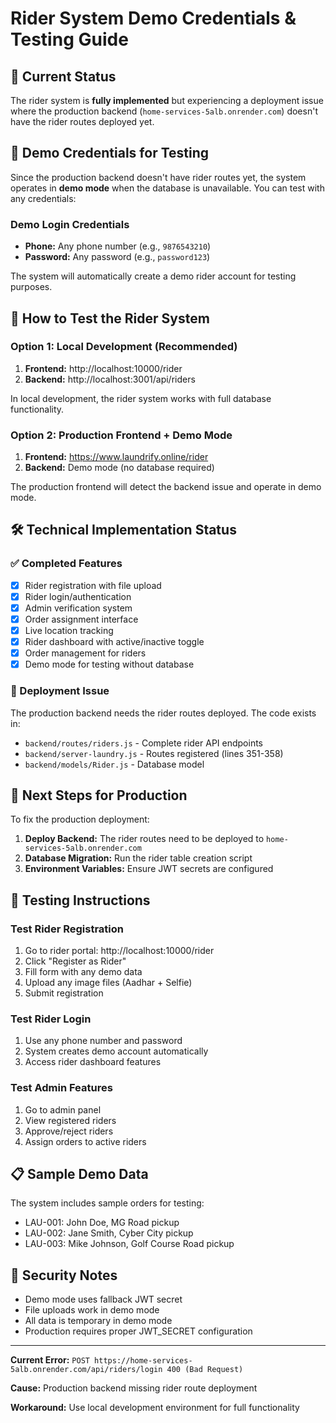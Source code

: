 # Rider System Demo Credentials & Testing Guide

## 🚨 Current Status
The rider system is **fully implemented** but experiencing a deployment issue where the production backend (`home-services-5alb.onrender.com`) doesn't have the rider routes deployed yet.

## 📱 Demo Credentials for Testing

Since the production backend doesn't have rider routes yet, the system operates in **demo mode** when the database is unavailable. You can test with any credentials:

### Demo Login Credentials
- **Phone:** Any phone number (e.g., `9876543210`)
- **Password:** Any password (e.g., `password123`)

The system will automatically create a demo rider account for testing purposes.

## 🔧 How to Test the Rider System

### Option 1: Local Development (Recommended)
1. **Frontend:** http://localhost:10000/rider
2. **Backend:** http://localhost:3001/api/riders

In local development, the rider system works with full database functionality.

### Option 2: Production Frontend + Demo Mode
1. **Frontend:** https://www.laundrify.online/rider
2. **Backend:** Demo mode (no database required)

The production frontend will detect the backend issue and operate in demo mode.

## 🛠️ Technical Implementation Status

### ✅ Completed Features
- [x] Rider registration with file upload
- [x] Rider login/authentication 
- [x] Admin verification system
- [x] Order assignment interface
- [x] Live location tracking
- [x] Rider dashboard with active/inactive toggle
- [x] Order management for riders
- [x] Demo mode for testing without database

### 🚧 Deployment Issue
The production backend needs the rider routes deployed. The code exists in:
- `backend/routes/riders.js` - Complete rider API endpoints
- `backend/server-laundry.js` - Routes registered (lines 351-358)
- `backend/models/Rider.js` - Database model

## 🔄 Next Steps for Production

To fix the production deployment:

1. **Deploy Backend:** The rider routes need to be deployed to `home-services-5alb.onrender.com`
2. **Database Migration:** Run the rider table creation script
3. **Environment Variables:** Ensure JWT secrets are configured

## 🧪 Testing Instructions

### Test Rider Registration
1. Go to rider portal: http://localhost:10000/rider
2. Click "Register as Rider"
3. Fill form with any demo data
4. Upload any image files (Aadhar + Selfie)
5. Submit registration

### Test Rider Login
1. Use any phone number and password
2. System creates demo account automatically
3. Access rider dashboard features

### Test Admin Features
1. Go to admin panel
2. View registered riders
3. Approve/reject riders
4. Assign orders to active riders

## 📋 Sample Demo Data

The system includes sample orders for testing:
- LAU-001: John Doe, MG Road pickup
- LAU-002: Jane Smith, Cyber City pickup  
- LAU-003: Mike Johnson, Golf Course Road pickup

## 🔐 Security Notes

- Demo mode uses fallback JWT secret
- File uploads work in demo mode
- All data is temporary in demo mode
- Production requires proper JWT_SECRET configuration

---

**Current Error:** `POST https://home-services-5alb.onrender.com/api/riders/login 400 (Bad Request)`

**Cause:** Production backend missing rider route deployment

**Workaround:** Use local development environment for full functionality
